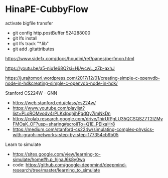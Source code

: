 # HinaPE-CubbyFlow

activate bigfile transfer

- git config http.postBuffer 524288000 
- git lfs install 
- git lfs track "*.lib"
- git add .gitattributes

https://www.sidefx.com/docs/houdini/ref/panes/perfmon.html

https://youtu.be/a5-niu1e68Q?si=HjAvcwL_zZb-axhJ

https://jurajtomori.wordpress.com/2017/12/01/creating-simple-c-openvdb-node-in-hdkcreating-simple-c-openvdb-node-in-hdk/

Stanford CS224W - GNN
- https://web.stanford.edu/class/cs224w/
- https://www.youtube.com/playlist?list=PLoROMvodv4rPLKxIpqhjhPgdQy7imNkDn
- https://colab.research.google.com/drive/1hirUfPgLU35QCSQSZ7T2lZMyFMOaK_OF?usp=sharing#scrollTo=Q1E_PEIxaHr8
- https://medium.com/stanford-cs224w/simulating-complex-physics-with-graph-networks-step-by-step-177354cb9b05

Learn to simulate
- https://sites.google.com/view/learning-to-simulate/home#h.p_hjnaJ6k8y0wo
- code: https://github.com/google-deepmind/deepmind-research/tree/master/learning_to_simulate
